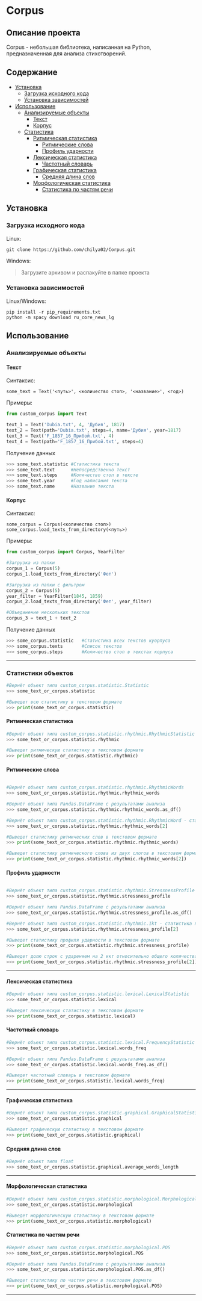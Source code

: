 # Corpus
## Описание проекта
Corpus - небольшая библиотека, написанная на Python, предназначенная для анализа стихотворений.
## Содержание
* [Установка](#Установка)
    * [Загрузка исходного кода](#Загрузка-исходного-кода)
    * [Установка зависимостей](#Установка-зависимостей)
* [Использование](#Использование)
    * [Анализируемые объекты](#Анализируемые-объекты)
        * [Текст](#Текст)
        * [Корпус](#Корпус)
    * [Статистика](#Статистики-объектов)
        * [Ритмическая статистика](#Ритмичечская-статистика)
            * [Ритмические слова](#Ритмические-слова)
            * [Профиль ударности](#Профиль-ударности)
        * [Лексическая статистика](#Лексическая-статистика)
            * [Частотный словарь](#Частотный-словарь)
        * [Графическая статистика](#Графическая-статистика)
            * [Средняя длина слов](#Средняя-длина-слов)
        * [Морфологическая статистика](#Морфологическая-статистика)
            * [Статистика по частям речи](#Статистика-по-частям-речи)

## Установка
### Загрузка исходного кода
Linux:
```linux
git clone https://github.com/chilya02/Corpus.git
```
Windows:
> Загрузите архивом и распакуйте в папке проекта
### Установка зависимостей
Linux/Windows:
```terminal
pip install -r pip_requirements.txt
python -m spacy download ru_core_news_lg
```
## Использование 
### Анализируемые объекты
#### Текст
Синтаксис: 
``` 
some_text = Text('<путь>', <количество стоп>, '<название>', <год>)
```
Примеры:
```python 
from custom_corpus import Text

text_1 = Text('Dubia.txt', 4, 'Дубия', 1817)
text_2 = Text(path='Dubia.txt', steps=4, name='Дубия', year=1817)
text_3 = Text('F_1857_16_Прибой.txt', 4)
text_4 = Text(path='F_1857_16_Прибой.txt', steps=4)
```
Получение данных
```python
>>> some_text.statistic #Статистика текста
>>> some_text.text      #Непосредственно текст
>>> some_text.steps     #Количество стоп в тексте
>>> some_text.year      #Год написания текста
>>> some_text.name      #Название текста
```
#### Корпус
Синтаксис: 
```
some_corpus = Corpus(<количество стоп>)
some_corpus.load_texts_from_directory(<путь>)
```

Примеры:
```python
from custom_corpus import Corpus, YearFilter

#Загрузка из папки
corpus_1 = Corpus(5)
corpus_1.load_texts_from_directory('Фет')

#Загрузка из папки с фильтром 
corpus_2 = Corpus(5)
year_filter = YearFilter(1845, 1859)
corpus_2.load_texts_from_directory('Фет', year_filter)

#Объединение нескольких текстов
corpus_3 = text_1 + text_2
```
Получение данных
```python
>>> some_corpus.statistic   #Статистика всех текстов куорпуса
>>> some_corpus.texts       #Список текстов
>>> some_corpus.steps       #Количество стоп в текстах корпуса
```
---
### Статистики объектов
```python
#Вернёт объект типа custom_corpus.statistic.Statistic
>>> some_text_or_corpus.statistic

#Выведет всю статистику в текстовом формате
>>> print(some_text_or_corpus.statistic)
```
#### Ритмическая статистика
```python
#Вернёт объект типа custom_corpus.statistic.rhythmic.RhythmicStatistic
>>> some_text_or_corpus.statistic.rhythmic

#Выведет ритмическую статистику в текстовом формате
>>> print(some_text_or_corpus.statistic.rhythmic)
```
#### Ритмические слова
```python 

#Вернёт объект типа custom_corpus.statistic.rhythmic.RhythmicWords
>>> some_text_or_corpus.statistic.rhythmic.rhythmic_words

#Вернёт объект типа Pandas.DataFrame с результатами анализа
>>> some_text_or_corpus.statistic.rhythmic.rhythmic_words.as_df()

#Вернёт объект типа custom_corpus.statistic.rhythmic.RhythmicWord - статистика по слову из 2 слогов
>>> some_text_or_corpus.statistic.rhythmic.rhythmic_words[2]

#Выведет статистику ритмических слов в текстовом формате
>>> print(some_text_or_corpus.statistic.rhythmic.rhythmic_words)

#Выведет статистику ритмического слова из двух слогов в текстовом формате
>>> print(some_text_or_corpus.statistic.rhythmic.rhythmic_words[2])
```
#### Профиль ударности 
```python 

#Вернёт объект типа custom_corpus.statistic.rhythmic.StressnessProfile
>>> some_text_or_corpus.statistic.rhythmic.stressness_profile

#Вернёт объект типа Pandas.DataFrame с результатами анализа
>>> some_text_or_corpus.statistic.rhythmic.stressness_profile.as_df()

#Вернёт объект типа custom_corpus.statistic.rhythmic.Ikt - статистика по ударению на 2 икт
>>> some_text_or_corpus.statistic.rhythmic.stressness_profile[2]

#Выведет статистику профиля ударности в текстовом формате
>>> print(some_text_or_corpus.statistic.rhythmic.stressness_profile)

#Выведет долю строк с ударением на 2 икт относительно общего количества
>>> print(some_text_or_corpus.statistic.rhythmic.stressness_profile[2])

```
---
#### Лексическая статистика
```python
#Вернёт объект типа custom_corpus.statistic.lexical.LexicalStatistic
>>> some_text_or_corpus.statistic.lexical

#Выведет лексическую статистику в текстовом формате
>>> print(some_text_or_corpus.statistic.lexical)
```
#### Частотный словарь 
```python
#Вернёт объект типа custom_corpus.statistic.lexical.FrequencyStatistic
>>> some_text_or_corpus.statistic.lexical.words_freq

#Вернёт объект типа Pandas.DataFrame с результатами анализа
>>> some_text_or_corpus.statistic.lexical.words_freq.as_df()

#Выведет частотный словарь в текстовом формате
>>> print(some_text_or_corpus.statistic.lexical.words_freq)
```
---
#### Графическая статистика
```python
#Вернёт объект типа custom_corpus.statistic.graphical.GraphicalStatistic
>>> some_text_or_corpus.statistic.graphical

#Выведет графическую статистику в текстовом формате
>>> print(some_text_or_corpus.statistic.graphical)
```
#### Средняя длина слов
```python
#Вернёт объект типа float
>>> some_text_or_corpus.statistic.graphical.average_words_length
```
---
#### Морфологическая статистика
```python
#Вернёт объект типа custom_corpus.statistic.morphological.MorphologicalStatistic
>>> some_text_or_corpus.statistic.morphological

#Выведет морфологическую статистику в текстовом формате
>>> print(some_text_or_corpus.statistic.morphological)
```
#### Статистика по частям речи 
```python
#Вернёт объект типа custom_corpus.statistic.morphological.POS
>>> some_text_or_corpus.statistic.morphological.POS

#Вернёт объект типа Pandas.DataFrame с результатами анализа
>>> some_text_or_corpus.statistic.morphological.POS.as_df()

#Выведет статистику по частям речи в текстовом формате
>>> print(some_text_or_corpus.statistic.morphological.POS)
```
---
